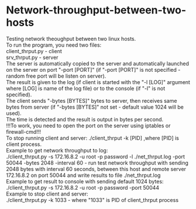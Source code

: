 # Network-throughput-between-two-hosts
Testing network theoughput between two linux hosts.</br>
To run the program, you need two files:<br/>
client_thrput.py - client<br/>
srv_thrput.py - server<br/>
The server is automatically copied to the server and automatically launched on the server on port \"-port [PORT]\" (if \"-port [PORT]\" is not specified - random free port will be listen on server).<br/>
The result is given to the log (if client is started with the \"-l [LOG]\" argument where [LOG] is name of the log file) or to the console (if \"-l\" is not specified).<br/>
The client sends \"-bytes [BYTES]\" bytes to server, then receives same bytes from server (if \"-bytes [BYTES]\" not set - default value 1024 will be used).<br/>
The time is detected and the result is output in bytes per second.<br/>
!!!To work, you need to open the port on the server using iptables or firewall-cmd!!!<br/>
To stop running client and server: ./client_thrput -k [PID] ,where [PID] is client process.<br/>
Example to get network throughput to log:<br/>
./client_thrput.py -s 172.16.8.2 -u root -p password -l ./net_thrput.log -port 50044 -bytes 2048 -interval 60 - run test network throughput with sending 2048 bytes with interval 60 seconds, between this host and remote server 172.16.8.2 on port 50044 and write results to file ./net_thrput.log<br/>
Example to get result to console with sending default 1024 bytes:<br/>
./client_thrput.py -s 172.16.8.2 -u root -p password -port 50044<br/>
Example to stop client and server:<br/>
./client_thrput.py -k 1033 - where \"1033\" is PID of client_thrput process<br/>
